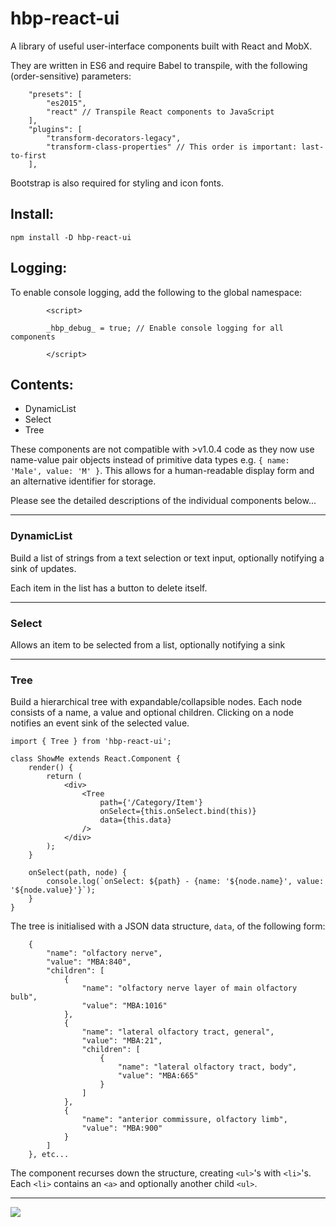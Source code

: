# hbp-react-ui
A library of useful user-interface components built with React and MobX.

They are written in ES6 and require Babel to transpile, with the following (order-sensitive) parameters:

```
    "presets": [
        "es2015",
        "react" // Transpile React components to JavaScript
    ],
    "plugins": [
        "transform-decorators-legacy",
        "transform-class-properties" // This order is important: last-to-first
    ],
```

Bootstrap is also required for styling and icon fonts.


## **Install:**

```
npm install -D hbp-react-ui
```


## **Logging:**

To enable console logging, add the following to the global namespace:
```
        <script>

        _hbp_debug_ = true; // Enable console logging for all components

        </script> 
```


## **Contents:**

* DynamicList
* Select
* Tree

These components are not compatible with >v1.0.4 code as they now use name-value pair objects instead of primitive data types e.g.  ```{ name: 'Male', value: 'M' }```.
This allows for a human-readable display form and an alternative identifier for storage.

Please see the detailed descriptions of the individual components below...

---

### DynamicList

Build a list of strings from a text selection or text input, optionally notifying a sink of updates.

Each item in the list has a button to delete itself.

---

### Select

Allows an item to be selected from a list, optionally notifying a sink

---

### Tree

Build a hierarchical tree with expandable/collapsible nodes. Each node consists of a name, a value and optional children. Clicking on a node notifies an event sink of the selected value.


```
import { Tree } from 'hbp-react-ui';

class ShowMe extends React.Component {
    render() {
        return (
            <div>
                <Tree
                    path={'/Category/Item'}
                    onSelect={this.onSelect.bind(this)} 
                    data={this.data}
                />
            </div>
        );
    }

    onSelect(path, node) {
        console.log(`onSelect: ${path} - {name: '${node.name}', value: '${node.value}'}`);
    }
}
```

The tree is initialised with a JSON data structure, ```data```, of the following form:
```
    {
        "name": "olfactory nerve",
        "value": "MBA:840",
        "children": [
            {
                "name": "olfactory nerve layer of main olfactory bulb",
                "value": "MBA:1016"
            },
            {
                "name": "lateral olfactory tract, general",
                "value": "MBA:21",
                "children": [
                    {
                        "name": "lateral olfactory tract, body",
                        "value": "MBA:665"
                    }
                ]
            },
            {
                "name": "anterior commissure, olfactory limb",
                "value": "MBA:900"
            }
        ]
    }, etc...
```

The component recurses down the structure, creating ```<ul>```'s with ```<li>```'s. Each ```<li>``` contains an ```<a>``` and optionally another child ```<ul>```.



---

![](https://www.humanbrainproject.eu/static/img/HBP_logo.svg)
